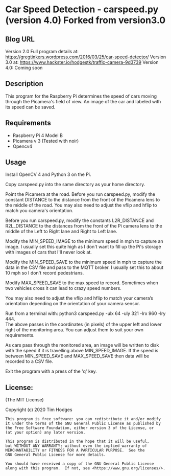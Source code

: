 # Car Speed Detection - carspeed.py (version 4.0) Forked from version3.0

## Blog URL

Version 2.0 Full program details at:   https://gregtinkers.wordpress.com/2016/03/25/car-speed-detector/
Version 3.0 at: https://www.hackster.io/hodgestk/traffic-camera-9d3739
Version 4.0: Coming soon


## Description

This program for the Raspberry Pi determines the speed of cars moving through the Picamera's field of view. An image of the car and labeled with its speed can be saved.

## Requirements

* Raspberry Pi 4 Model B
* Picamera v 3 (Tested with noir)
* Opencv4

## Usage

Install OpenCV 4 and Python 3 on the Pi. 

Copy carspeed.py into the same directory as your home directory. 

Point the Picamera at the road. Before you run carspeed.py, modify the constant DISTANCE to the distance from the front of the Picamera lens to the middle of the road. You may also need to adjust the vflip and hflip to match you camera's orientation.

Before you run carspeed.py, modify the constants L2R_DISTANCE and R2L_DISTANCE to the distances from the front of the Pi camera lens to the middle of the Left to Right lane and Right to Left lane.

Modify the MIN_SPEED_IMAGE to the minimum speed in mph to capture an image. I usually set this quite high as I don't want to fill up the Pi's storage with images of cars that I'll never look at.

Modify the MIN_SPEED_SAVE to the minimum speed in mph to capture the data in the CSV file and pass to the MQTT broker. I usually set this to about 10 mph so I don't record pedestrians.

Modify MAX_SPEED_SAVE to the max speed to record. Sometimes when two vehicles cross it can lead to crazy speed numbers.

You may also need to adjust the vflip and hflip to match your camera’s orientation depending on the orientation of your camera sensor.

Run from a terminal with: python3 carspeed.py -ulx 64 -uly 321 -lrx 960 -lry 444.  
The above passes in the coordinates (in pixels) of the upper left and lower right of the monitoring area.  You can adjust them to suit your own requirements.


As cars pass through the monitored area, an image will be written to disk with the speed if it is travelling above MIN_SPEED_IMAGE. If the speed is between MIN_SPEED_SAVE and MAX_SPEED_SAVE then data will be recorded to a CSV file.

Exit the program with a press of the 'q' key.

## License:

(The MIT License)

Copyright (c) 2020 Tim Hodges

    This program is free software: you can redistribute it and/or modify
    it under the terms of the GNU General Public License as published by
    the Free Software Foundation, either version 3 of the License, or
    (at your option) any later version.

    This program is distributed in the hope that it will be useful,
    but WITHOUT ANY WARRANTY; without even the implied warranty of
    MERCHANTABILITY or FITNESS FOR A PARTICULAR PURPOSE.  See the
    GNU General Public License for more details.

 	You should have received a copy of the GNU General Public License
    along with this program.  If not, see <https://www.gnu.org/licenses/>.
